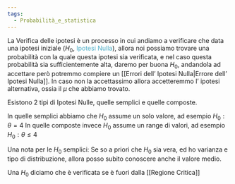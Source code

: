 ```yaml
---
tags:
  - Probabilità_e_statistica
---
```

La Verifica delle ipotesi è un processo in cui andiamo a verificare che data una ipotesi iniziale ($H_{0}$, <font color="#4bacc6">Ipotesi Nulla</font>), allora noi possiamo trovare una probabilità con la quale questa ipotesi sia verificata, e nel caso questa probabilità sia sufficientemente alta, daremo per buona $H_{0}$, andandola ad accettare però potremmo compiere un [[Errori dell’ Ipotesi Nulla|Errore dell’ Ipotesi Nulla]].
In caso non la accettassimo allora accetteremmo l’ ipotesi alternativa, ossia il $\mu$ che abbiamo trovato.

Esistono 2 tipi di Ipotesi Nulle, quelle semplici e quelle composte.

In quelle semplici abbiamo che $H_{0}$ assume un solo valore, ad esempio $H_{0}:\theta=4$
In quelle composte invece $H_{0}$ assume un range di valori, ad esempio $H_{0}:\theta\leq4$

Una nota per le $H_{0}$ semplici:
Se so a priori che $H_{0}$ sia vera, ed ho varianza e tipo di distribuzione, allora posso subito conoscere anche il valore medio.

Una  $H_{0}$ diciamo che è verificata se è fuori dalla [[Regione Critica]]